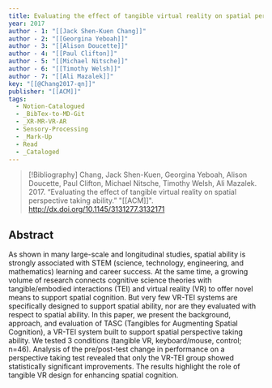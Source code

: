 ```yaml
---
title: Evaluating the effect of tangible virtual reality on spatial perspective taking ability
year: 2017
author - 1: "[[Jack Shen-Kuen Chang]]"
author - 2: "[[Georgina Yeboah]]"
author - 3: "[[Alison Doucette]]"
author - 4: "[[Paul Clifton]]"
author - 5: "[[Michael Nitsche]]"
author - 6: "[[Timothy Welsh]]"
author - 7: "[[Ali Mazalek]]"
key: "[[@Chang2017-qn]]"
publisher: "[[ACM]]"
tags:
  - Notion-Catalogued
  - _BibTex-to-MD-Git
  - _XR-MR-VR-AR
  - Sensory-Processing
  - _Mark-Up
  - Read
  - _Cataloged
---
```


> [!Bibliography]
> Chang, Jack Shen-Kuen, Georgina Yeboah, Alison Doucette, Paul Clifton, Michael Nitsche, Timothy Welsh, Ali Mazalek. 2017. “Evaluating the effect of tangible virtual reality on spatial perspective taking ability.” "[[ACM]]". http://dx.doi.org/10.1145/3131277.3132171

## Abstract
As shown in many large-scale and longitudinal studies, spatial ability is strongly associated with STEM (science, technology, engineering, and mathematics) learning and career success. At the same time, a growing volume of research connects cognitive science theories with tangible/embodied interactions (TEI) and virtual reality (VR) to offer novel means to support spatial cognition. But very few VR-TEI systems are specifically designed to support spatial ability, nor are they evaluated with respect to spatial ability. In this paper, we present the background, approach, and evaluation of TASC (Tangibles for Augmenting Spatial Cognition), a VR-TEI system built to support spatial perspective taking ability. We tested 3 conditions (tangible VR, keyboard/mouse, control; n=46). Analysis of the pre/post-test change in performance on a perspective taking test revealed that only the VR-TEI group showed statistically significant improvements. The results highlight the role of tangible VR design for enhancing spatial cognition.